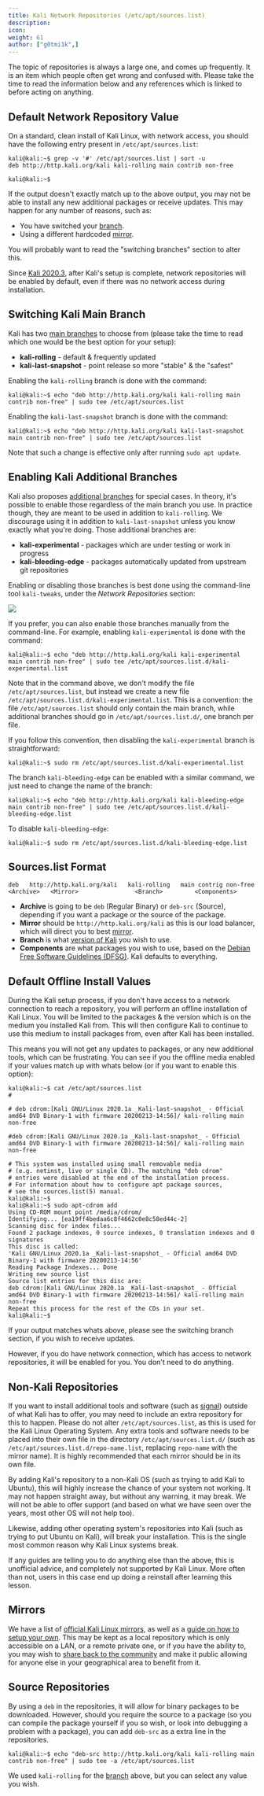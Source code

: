 ```yaml
---
title: Kali Network Repositories (/etc/apt/sources.list)
description:
icon:
weight: 61
author: ["g0tmi1k",]
---
```


The topic of repositories is always a large one, and comes up frequently. It is an item which people often get wrong and confused with. Please take the time to read the information below and any references which is linked to before acting on anything.

## Default Network Repository Value

On a standard, clean install of Kali Linux, with network access, you should have the following entry present in `/etc/apt/sources.list`:

```console
kali@kali:~$ grep -v '#' /etc/apt/sources.list | sort -u
deb http://http.kali.org/kali kali-rolling main contrib non-free

kali@kali:~$
```

If the output doesn't exactly match up to the above output, you may not be able to install any new additional packages or receive updates.
This may happen for any number of reasons, such as:

- You have switched your [branch](/docs/general-use/kali-branches/).
- Using a different hardcoded [mirror](/docs/community/kali-linux-mirrors/).

You will probably want to read the "switching branches" section to alter this.

Since [Kali 2020.3](/blog/kali-linux-2020-3-release/), after Kali's setup is complete, network repositories will be enabled by default, even if there was no network access during installation.

## Switching Kali Main Branch

Kali has two [main branches](/docs/general-use/kali-branches/) to choose from (please take the time to read which one would be the best option for your setup):

- **kali-rolling** - default & frequently updated
- **kali-last-snapshot** - point release so more "stable" & the "safest"

Enabling the `kali-rolling` branch is done with the command:

```console
kali@kali:~$ echo "deb http://http.kali.org/kali kali-rolling main contrib non-free" | sudo tee /etc/apt/sources.list
```

Enabling the `kali-last-snapshot` branch is done with the command:

```console
kali@kali:~$ echo "deb http://http.kali.org/kali kali-last-snapshot main contrib non-free" | sudo tee /etc/apt/sources.list
```

Note that such a change is effective only after running `sudo apt update`.

## Enabling Kali Additional Branches

Kali also proposes [additional branches](/docs/general-use/kali-branches/) for special cases. In theory, it's possible to enable those regardless of the main branch you use. In practice though, they are meant to be used in addition to `kali-rolling`. We discourage using it in addition to `kali-last-snapshot` unless you know exactly what you're doing. Those additional branches are:

- **kali-experimental** - packages which are under testing or work in progress
- **kali-bleeding-edge** - packages automatically updated from upstream git repositories

Enabling or disabling those branches is best done using the command-line tool `kali-tweaks`, under the *Network Repositories* section:

![](kali-tweaks-network-repositories.png)

If you prefer, you can also enable those branches manually from the command-line. For example, enabling `kali-experimental` is done with the command:

```console
kali@kali:~$ echo "deb http://http.kali.org/kali kali-experimental main contrib non-free" | sudo tee /etc/apt/sources.list.d/kali-experimental.list
```

Note that in the command above, we don't modify the file `/etc/apt/sources.list`, but instead we create a new file `/etc/apt/sources.list.d/kali-experimental.list`. This is a convention: the file `/etc/apt/sources.list` should only contain the main branch, while additional branches should go in `/etc/apt/sources.list.d/`, one branch per file.

If you follow this convention, then disabling the `kali-experimental` branch is straightforward:

```console
kali@kali:~$ sudo rm /etc/apt/sources.list.d/kali-experimental.list
```

The branch `kali-bleeding-edge` can be enabled with a similar command, we just need to change the name of the branch:

```console
kali@kali:~$ echo "deb http://http.kali.org/kali kali-bleeding-edge main contrib non-free" | sudo tee /etc/apt/sources.list.d/kali-bleeding-edge.list
```

To disable `kali-bleeding-edge`:

```console
kali@kali:~$ sudo rm /etc/apt/sources.list.d/kali-bleeding-edge.list
```

## Sources.list Format

```plaintext
deb   http://http.kali.org/kali   kali-rolling   main contrig non-free
<Archive>   <Mirror>                <Branch>         <Components>
```

- **Archive** is going to be `deb` (Regular Binary) or `deb-src` (Source), depending if you want a package or the source of the package.
- **Mirror** should be `http://http.kali.org/kali` as this is our load balancer, which will direct you to best [mirror](/docs/community/kali-linux-mirrors/).
- **Branch** is what [version of Kali](/docs/general-use/kali-branches/) you wish to use.
- **Components** are what packages you wish to use, based on the [Debian Free Software Guidelines (DFSG)](https://www.debian.org/social_contract#guidelines). Kali defaults to everything.

## Default Offline Install Values

During the Kali setup process, if you don't have access to a network connection to reach a repository, you will perform an offline installation of Kali Linux. You will be limited to the packages & the version which is on the medium you installed Kali from. This will then configure Kali to continue to use this medium to install packages from, even after Kali has been installed.

This means you will not get any updates to packages, or any new additional tools, which can be frustrating. You can see if you the offline media enabled if your values match up with whats below (or if you want to enable this option):

```console
kali@kali:~$ cat /etc/apt/sources.list
#

# deb cdrom:[Kali GNU/Linux 2020.1a _Kali-last-snapshot_ - Official amd64 DVD Binary-1 with firmware 20200213-14:56]/ kali-rolling main non-free

#deb cdrom:[Kali GNU/Linux 2020.1a _Kali-last-snapshot_ - Official amd64 DVD Binary-1 with firmware 20200213-14:56]/ kali-rolling main non-free

# This system was installed using small removable media
# (e.g. netinst, live or single CD). The matching "deb cdrom"
# entries were disabled at the end of the installation process.
# For information about how to configure apt package sources,
# see the sources.list(5) manual.
kali@kali:~$
kali@kali:~$ sudo apt-cdrom add
Using CD-ROM mount point /media/cdrom/
Identifying... [ea19ff4bedaa6c8f4662c0e8c58ed44c-2]
Scanning disc for index files...
Found 2 package indexes, 0 source indexes, 0 translation indexes and 0 signatures
This disc is called:
'Kali GNU/Linux 2020.1a _Kali-last-snapshot_ - Official amd64 DVD Binary-1 with firmware 20200213-14:56'
Reading Package Indexes... Done
Writing new source list
Source list entries for this disc are:
deb cdrom:[Kali GNU/Linux 2020.1a _Kali-last-snapshot_ - Official amd64 DVD Binary-1 with firmware 20200213-14:56]/ kali-rolling main non-free
Repeat this process for the rest of the CDs in your set.
kali@kali:~$
```

If your output matches whats above, please see the switching branch section, if you wish to receive updates.

However, if you do have network connection, which has access to network repositories, it will be enabled for you. You don't need to do anything.

## Non-Kali Repositories

If you want to install additional tools and software (such as [signal](https://signal.org/)) outside of what Kali has to offer, you may need to include an extra repository for this to happen. Please do not alter `/etc/apt/sources.list`, as this is used for the Kali Linux Operating System. Any extra tools and software needs to be placed into their own file in the directory `/etc/apt/sources.list.d/` (such as `/etc/apt/sources.list.d/repo-name.list`, replacing `repo-name` with the mirror name). It is highly recommended that each mirror should be in its own file.

By adding Kali's repository to a non-Kali OS (such as trying to add Kali to Ubuntu), this will highly increase the chance of your system not working. It may not happen straight away, but without any warning, it may break. We will not be able to offer support (and based on what we have seen over the years, most other OS will not help too).

Likewise, adding other operating system's repositories into Kali (such as trying to put Ubuntu on Kali), will break your installation. This is the single most common reason why Kali Linux systems break.

If any guides are telling you to do anything else than the above, this is unofficial advice, and completely not supported by Kali Linux. More often than not, users in this case end up doing a reinstall after learning this lesson.

## Mirrors

We have a list of [official Kali Linux mirrors](/docs/community/kali-linux-mirrors/), as well as a [guide on how to setup your own](/docs/community/setting-up-a-kali-linux-mirror/). This may be kept as a local repository which is only accessible on a LAN, or a remote private one, or if you have the ability to, you may wish to [share back to the community](/docs/community/contribute/) and make it public allowing for anyone else in your geographical area to benefit from it.

## Source Repositories

By using a `deb` in the repositories, it will allow for binary packages to be downloaded. However, should you require the source to a package (so you can compile the package yourself if you so wish, or look into debugging a problem with a package), you can add `deb-src` as a extra line in the repositories.

```console
kali@kali:~$ echo "deb-src http://http.kali.org/kali kali-rolling main contrib non-free" | sudo tee -a /etc/apt/sources.list
```

We used `kali-rolling` for the [branch](/docs/general-use/kali-branches/) above, but you can select any value you wish.
